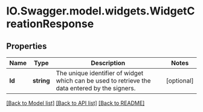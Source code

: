 # IO.Swagger.model.widgets.WidgetCreationResponse
## Properties

Name | Type | Description | Notes
------------ | ------------- | ------------- | -------------
**Id** | **string** | The unique identifier of widget which can be used to retrieve the data entered by the signers. | [optional] 

[[Back to Model list]](../README.md#documentation-for-models) [[Back to API list]](../README.md#documentation-for-api-endpoints) [[Back to README]](../README.md)

